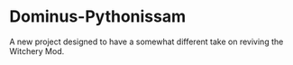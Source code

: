 # Dominus-Pythonissam
A new project designed to have a somewhat different take on reviving the Witchery Mod.
